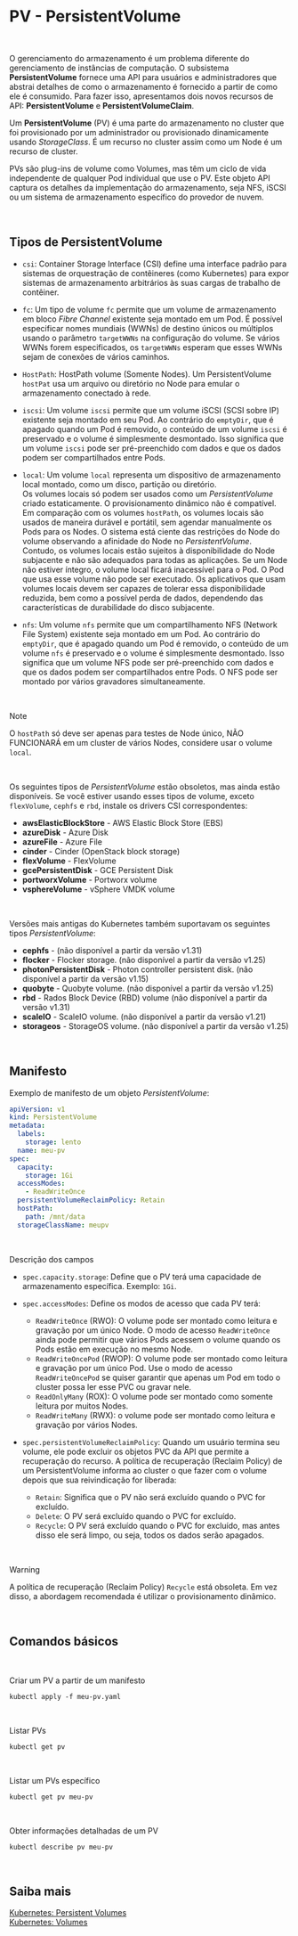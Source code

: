 # PV - PersistentVolume

<br>

O gerenciamento do armazenamento é um problema diferente do gerenciamento de instâncias de computação. O subsistema **PersistentVolume** fornece uma API para usuários e administradores que abstrai detalhes de como o armazenamento é fornecido a partir de como ele é consumido. Para fazer isso, apresentamos dois novos recursos de API: **PersistentVolume** e **PersistentVolumeClaim**.

Um **PersistentVolume** (PV) é uma parte do armazenamento no cluster que foi provisionado por um administrador ou provisionado dinamicamente usando *StorageClass*. É um recurso no cluster assim como um Node é um recurso de cluster.

PVs são plug-ins de volume como Volumes, mas têm um ciclo de vida independente de qualquer Pod individual que use o PV. Este objeto API captura os detalhes da implementação do armazenamento, seja NFS, iSCSI ou um sistema de armazenamento específico do provedor de nuvem.

<br>


## Tipos de PersistentVolume

- `csi`: Container Storage Interface (CSI) define uma interface padrão para sistemas de orquestração de contêineres (como Kubernetes) para expor sistemas de armazenamento arbitrários às suas cargas de trabalho de contêiner.

- `fc`: Um tipo de volume `fc` permite que um volume de armazenamento em bloco *Fibre Channel* existente seja montado em um Pod. É possível especificar nomes mundiais (WWNs) de destino únicos ou múltiplos usando o parâmetro `targetWWNs` na configuração do volume. Se vários WWNs forem especificados, os `targetWWNs` esperam que esses WWNs sejam de conexões de vários caminhos.

- `HostPath`: HostPath volume (Somente Nodes). Um PersistentVolume `hostPat` usa um arquivo ou diretório no Node para emular o armazenamento conectado à rede.

- `iscsi`: Um volume `iscsi` permite que um volume iSCSI (SCSI sobre IP) existente seja montado em seu Pod. Ao contrário do `emptyDir`, que é apagado quando um Pod é removido, o conteúdo de um volume `iscsi` é preservado e o volume é simplesmente desmontado. Isso significa que um volume `iscsi` pode ser pré-preenchido com dados e que os dados podem ser compartilhados entre Pods.

- `local`: Um volume `local` representa um dispositivo de armazenamento local montado, como um disco, partição ou diretório.  
Os volumes locais só podem ser usados como um *PersistentVolume* criado estaticamente. O provisionamento dinâmico não é compatível. Em comparação com os volumes `hostPath`, os volumes locais são usados de maneira durável e portátil, sem agendar manualmente os Pods para os Nodes. O sistema está ciente das restrições do Node do volume observando a afinidade do Node no *PersistentVolume*.   
Contudo, os volumes locais estão sujeitos à disponibilidade do Node subjacente e não são adequados para todas as aplicações. Se um Node não estiver íntegro, o volume local ficará inacessível para o Pod. O Pod que usa esse volume não pode ser executado. Os aplicativos que usam volumes locais devem ser capazes de tolerar essa disponibilidade reduzida, bem como a possível perda de dados, dependendo das características de durabilidade do disco subjacente.

- `nfs`: Um volume `nfs` permite que um compartilhamento NFS (Network File System) existente seja montado em um Pod. Ao contrário do `emptyDir`, que é apagado quando um Pod é removido, o conteúdo de um volume `nfs` é preservado e o volume é simplesmente desmontado. Isso significa que um volume NFS pode ser pré-preenchido com dados e que os dados podem ser compartilhados entre Pods. O NFS pode ser montado por vários gravadores simultaneamente.

<br>

>[!Note]
O `hostPath` só deve ser apenas para testes de Node único, NÃO FUNCIONARÁ em um cluster de vários Nodes, considere usar o volume `local`.

<br>

Os seguintes tipos de *PersistentVolume* estão obsoletos, mas ainda estão disponíveis. Se você estiver usando esses tipos de volume, exceto `flexVolume`, `cephfs` e `rbd`, instale os drivers CSI correspondentes:

- **awsElasticBlockStore** - AWS Elastic Block Store (EBS) 
- **azureDisk** - Azure Disk 
- **azureFile** - Azure File 
- **cinder** - Cinder (OpenStack block storage) 
- **flexVolume** - FlexVolume 
- **gcePersistentDisk** - GCE Persistent Disk 
- **portworxVolume** - Portworx volume 
- **vsphereVolume** - vSphere VMDK volume 

<br>

Versões mais antigas do Kubernetes também suportavam os seguintes tipos *PersistentVolume*:

- **cephfs** - (não disponível a partir da versão v1.31)
- **flocker** - Flocker storage. (não disponível a partir da versão v1.25)
- **photonPersistentDisk** - Photon controller persistent disk. (não disponível a partir da versão v1.15)
- **quobyte** - Quobyte volume. (não disponível a partir da versão v1.25)
- **rbd** - Rados Block Device (RBD) volume (não disponível a partir da versão v1.31)
- **scaleIO** - ScaleIO volume. (não disponível a partir da versão v1.21)
- **storageos** - StorageOS volume. (não disponível a partir da versão v1.25)


<br>

## Manifesto 

Exemplo de manifesto de um objeto *PersistentVolume*:

```yaml
apiVersion: v1
kind: PersistentVolume
metadata:
  labels:
    storage: lento
  name: meu-pv
spec:
  capacity: 
    storage: 1Gi
  accessModes: 
    - ReadWriteOnce
  persistentVolumeReclaimPolicy: Retain
  hostPath: 
    path: /mnt/data
  storageClassName: meupv
  ```

<br>

Descrição dos campos

- `spec.capacity.storage`: Define que o PV terá uma capacidade de armazenamento específica. Exemplo: `1Gi`.

- `spec.accessModes`: Define os modos de acesso que cada PV terá:
    - `ReadWriteOnce` (RWO): O volume pode ser montado como leitura e gravação por um único Node. O modo de acesso `ReadWriteOnce` ainda pode permitir que vários Pods acessem o volume quando os Pods estão em execução no mesmo Node. 
    - `ReadWriteOncePod` (RWOP): O volume pode ser montado como leitura e gravação por um único Pod. Use o modo de acesso `ReadWriteOncePod` se quiser garantir que apenas um Pod em todo o cluster possa ler esse PVC ou gravar nele.
    - `ReadOnlyMany` (ROX): O volume pode ser montado como somente leitura por muitos Nodes.
    - `ReadWriteMany` (RWX): o volume pode ser montado como leitura e gravação por vários Nodes.

- `spec.persistentVolumeReclaimPolicy`: Quando um usuário termina seu volume, ele pode excluir os objetos PVC da API que permite a recuperação do recurso. A política de recuperação (Reclaim Policy) de um PersistentVolume informa ao cluster o que fazer com o volume depois que sua reivindicação for liberada:
    - `Retain`: Significa que o PV não será excluído quando o PVC for excluído.
    - `Delete`: O PV será excluído quando o PVC for excluído.
    - `Recycle`: O PV será excluído quando o PVC for excluído, mas antes disso ele será limpo, ou seja, todos os dados serão apagados.

<br>

>[!Warning]
A política de recuperação (Reclaim Policy) `Recycle` está obsoleta. Em vez disso, a abordagem recomendada é utilizar o provisionamento dinâmico.

<br>

## Comandos básicos

<br>

Criar um PV a partir de um manifesto

```shell
kubectl apply -f meu-pv.yaml
```

<br>

Listar PVs

```shell
kubectl get pv
```

<br>

Listar um PVs específico

```shell
kubectl get pv meu-pv
```

<br>

Obter informações detalhadas de um PV

```shell
kubectl describe pv meu-pv
```

<br>

## Saiba mais
[Kubernetes: Persistent Volumes](https://kubernetes.io/docs/concepts/storage/persistent-volumes/)    
[Kubernetes: Volumes](https://kubernetes.io/docs/concepts/storage/volumes/)
